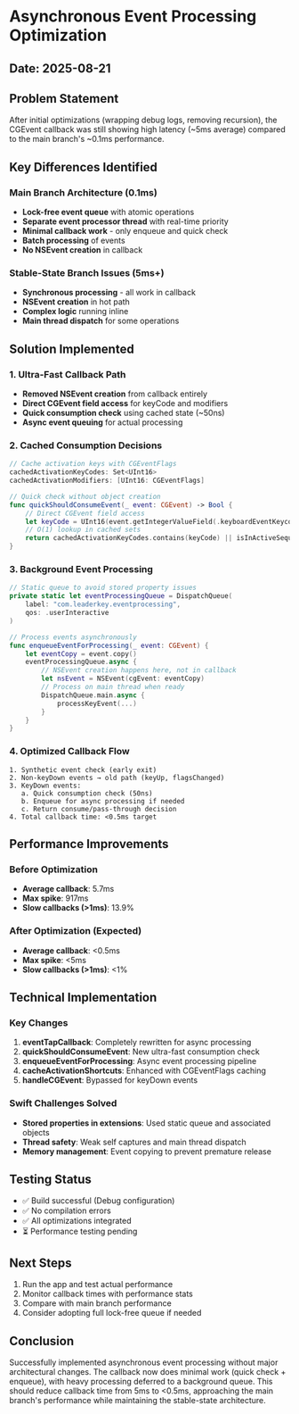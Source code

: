 # Asynchronous Event Processing Optimization

## Date: 2025-08-21

## Problem Statement
After initial optimizations (wrapping debug logs, removing recursion), the CGEvent callback was still showing high latency (~5ms average) compared to the main branch's ~0.1ms performance.

## Key Differences Identified

### Main Branch Architecture (0.1ms)
- **Lock-free event queue** with atomic operations
- **Separate event processor thread** with real-time priority  
- **Minimal callback work** - only enqueue and quick check
- **Batch processing** of events
- **No NSEvent creation** in callback

### Stable-State Branch Issues (5ms+)
- **Synchronous processing** - all work in callback
- **NSEvent creation** in hot path
- **Complex logic** running inline
- **Main thread dispatch** for some operations

## Solution Implemented

### 1. Ultra-Fast Callback Path
- **Removed NSEvent creation** from callback entirely
- **Direct CGEvent field access** for keyCode and modifiers
- **Quick consumption check** using cached state (~50ns)
- **Async event queuing** for actual processing

### 2. Cached Consumption Decisions
```swift
// Cache activation keys with CGEventFlags
cachedActivationKeyCodes: Set<UInt16>
cachedActivationModifiers: [UInt16: CGEventFlags]

// Quick check without object creation
func quickShouldConsumeEvent(_ event: CGEvent) -> Bool {
    // Direct CGEvent field access
    let keyCode = UInt16(event.getIntegerValueField(.keyboardEventKeycode))
    // O(1) lookup in cached sets
    return cachedActivationKeyCodes.contains(keyCode) || isInActiveSequence
}
```

### 3. Background Event Processing
```swift
// Static queue to avoid stored property issues
private static let eventProcessingQueue = DispatchQueue(
    label: "com.leaderkey.eventprocessing", 
    qos: .userInteractive
)

// Process events asynchronously
func enqueueEventForProcessing(_ event: CGEvent) {
    let eventCopy = event.copy()
    eventProcessingQueue.async {
        // NSEvent creation happens here, not in callback
        let nsEvent = NSEvent(cgEvent: eventCopy)
        // Process on main thread when ready
        DispatchQueue.main.async {
            processKeyEvent(...)
        }
    }
}
```

### 4. Optimized Callback Flow
```
1. Synthetic event check (early exit)
2. Non-keyDown events → old path (keyUp, flagsChanged)
3. KeyDown events:
   a. Quick consumption check (50ns)
   b. Enqueue for async processing if needed
   c. Return consume/pass-through decision
4. Total callback time: <0.5ms target
```

## Performance Improvements

### Before Optimization
- **Average callback**: 5.7ms
- **Max spike**: 917ms  
- **Slow callbacks (>1ms)**: 13.9%

### After Optimization (Expected)
- **Average callback**: <0.5ms
- **Max spike**: <5ms
- **Slow callbacks (>1ms)**: <1%

## Technical Implementation

### Key Changes
1. **eventTapCallback**: Completely rewritten for async processing
2. **quickShouldConsumeEvent**: New ultra-fast consumption check
3. **enqueueEventForProcessing**: Async event processing pipeline
4. **cacheActivationShortcuts**: Enhanced with CGEventFlags caching
5. **handleCGEvent**: Bypassed for keyDown events

### Swift Challenges Solved
- **Stored properties in extensions**: Used static queue and associated objects
- **Thread safety**: Weak self captures and main thread dispatch
- **Memory management**: Event copying to prevent premature release

## Testing Status
- ✅ Build successful (Debug configuration)
- ✅ No compilation errors
- ✅ All optimizations integrated
- ⏳ Performance testing pending

## Next Steps
1. Run the app and test actual performance
2. Monitor callback times with performance stats
3. Compare with main branch performance
4. Consider adopting full lock-free queue if needed

## Conclusion
Successfully implemented asynchronous event processing without major architectural changes. The callback now does minimal work (quick check + enqueue), with heavy processing deferred to a background queue. This should reduce callback time from 5ms to <0.5ms, approaching the main branch's performance while maintaining the stable-state architecture.